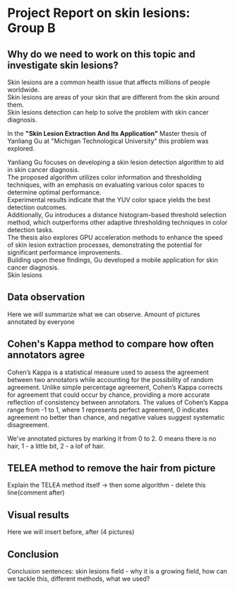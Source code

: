 # Project Report on skin lesions: Group B

## Why do we need to work on this topic and investigate skin lesions?

Skin lesions are a common health issue that affects millions of people worldwide.  
Skin lesions are areas of your skin that are different from the skin around them.  
Skin lesions detection can help to solve the problem with skin cancer diagnosis.  

In the **"Skin Lesion Extraction And Its Application"** Master thesis of Yanliang Gu at "Michigan Technological University" this problem was explored.  

Yanliang Gu focuses on developing a skin lesion detection algorithm to aid in skin cancer diagnosis.  
The proposed algorithm utilizes color information and thresholding techniques, with an emphasis on evaluating various color spaces to determine optimal performance.  
Experimental results indicate that the YUV color space yields the best detection outcomes.  
Additionally, Gu introduces a distance histogram-based threshold selection method, which outperforms other adaptive thresholding techniques in color detection tasks.  
The thesis also explores GPU acceleration methods to enhance the speed of skin lesion extraction processes, demonstrating the potential for significant performance improvements.  
Building upon these findings, Gu developed a mobile application for skin cancer diagnosis.  
Skin lesions 



## Data observation

Here we will summarize what we can observe. Amount of pictures annotated by everyone

## Cohen's Kappa method to compare how often annotators agree
Cohen’s Kappa is a statistical measure used to assess the agreement between two annotators while accounting for the possibility of random agreement. Unlike simple percentage agreement, Cohen’s Kappa corrects for agreement that could occur by chance, providing a more accurate reflection of consistency between annotators. The values of Cohen’s Kappa range from -1 to 1, where 1 represents perfect agreement, 0 indicates agreement no better than chance, and negative values suggest systematic disagreement.

We've annotated pictures by marking it from 0 to 2. 0 means there is no hair, 1 - a little bit, 2 - a lof of hair. 

## TELEA method to remove the hair from picture
Explain the TELEA method itself -> then some algorithm - delete this line(comment after)


## Visual results
Here we will insert before, after (4 pictures)


## Conclusion
Conclusion sentences: skin lesions field - why it is a growing field, how can we tackle this, different methods, what we used?





